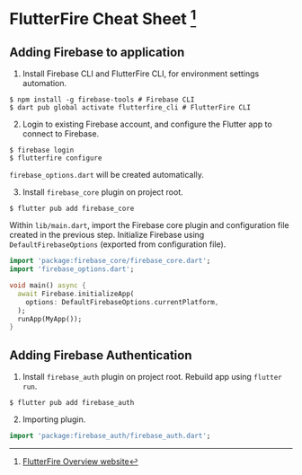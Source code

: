 # FlutterFire Cheat Sheet [^overview]
[^overview]: [FlutterFire Overview website](https://firebase.flutter.dev/docs/overview/)

## Adding Firebase to application
1. Install Firebase CLI and FlutterFire CLI, for environment settings automation.
```
$ npm install -g firebase-tools # Firebase CLI
$ dart pub global activate flutterfire_cli # FlutterFire CLI
```

2. Login to existing Firebase account, and configure the Flutter app to connect to Firebase.
```
$ firebase login
$ flutterfire configure
```
`firebase_options.dart` will be created automatically.

3. Install `firebase_core` plugin on project root.
```
$ flutter pub add firebase_core
```
Within `lib/main.dart`, import the Firebase core plugin and configuration file created in the previous step. Initialize Firebase using `DefaultFirebaseOptions` (exported from configuration file).
```dart
import 'package:firebase_core/firebase_core.dart';
import 'firebase_options.dart';

void main() async {
  await Firebase.initializeApp(
    options: DefaultFirebaseOptions.currentPlatform,
  );
  runApp(MyApp());
}
```

## Adding Firebase Authentication
1. Install `firebase_auth` plugin on project root. Rebuild app using `flutter run`.
```
$ flutter pub add firebase_auth
```

2. Importing plugin.
```dart
import 'package:firebase_auth/firebase_auth.dart';
```

